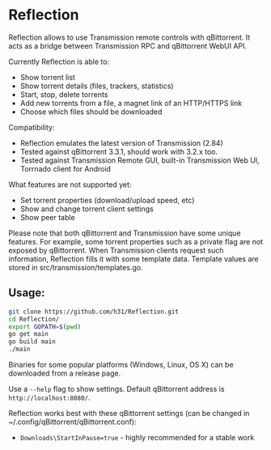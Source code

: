 # Reflection

Reflection allows to use Transmission remote controls with qBittorrent.
It acts as a bridge between Transmission RPC and qBittorrent WebUI API.

Currently Reflection is able to:
* Show torrent list
* Show torrent details (files, trackers, statistics)
* Start, stop, delete torrents
* Add new torrents from a file, a magnet link of an HTTP/HTTPS link
* Choose which files should be downloaded

Compatibility:
* Reflection emulates the latest version of Transmission (2.84)
* Tested against qBittorrent 3.3.1, should work with 3.2.x too.
* Tested against Transmission Remote GUI, built-in Transmission Web UI, Torrnado client for Android

What features are not supported yet:
* Set torrent properties (download/upload speed, etc)
* Show and change torrent client settings
* Show peer table

Please note that both qBittorrent and Transmission have some unique features.
For example, some torrent properties such as a private flag are not exposed by qBittorrent.
When Transmission clients request such information, Reflection fills it with some template data. Template values are stored in src/transmission/templates.go.

## Usage:

```bash
git clone https://github.com/h31/Reflection.git
cd Reflection/
export GOPATH=$(pwd)
go get main
go build main
./main
```

Binaries for some popular platforms (Windows, Linux, OS X) can be downloaded from a release page.

Use a `--help` flag to show settings. Default qBittorrent address is `http://localhost:8080/`.

Reflection works best with these qBittorrent settings (can be changed in ~/.config/qBittorrent/qBittorrent.conf):
* `Downloads\StartInPause=true` - highly recommended for a stable work